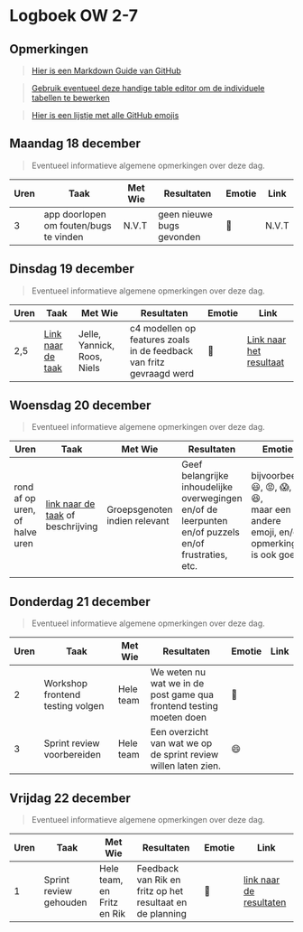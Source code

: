 # Logboek OW 2-7

## Opmerkingen

> [Hier is een Markdown Guide van GitHub](https://guides.github.com/features/mastering-markdown/)

> [Gebruik eventueel deze handige table editor om de individuele tabellen te bewerken](https://www.tablesgenerator.com/markdown_tables)

> [Hier is een lijstje met alle GitHub emojis](https://github.com/ikatyang/emoji-cheat-sheet/blob/master/README.md)

## Maandag 18 december

> Eventueel informatieve algemene opmerkingen over deze dag.

| **Uren** | **Taak**                               | **Met Wie** | **Resultaten**            | **Emotie**      | **Link** |
|----------|----------------------------------------|-------------|---------------------------|-----------------|----------|
| 3        | app doorlopen om fouten/bugs te vinden | N.V.T       | geen nieuwe bugs gevonden | :partying_face: | N.V.T    |


## Dinsdag 19 december

> Eventueel informatieve algemene opmerkingen over deze dag.

| **Uren** | **Taak**                                                                                 | **Met Wie**                 | **Resultaten**                                                       | **Emotie**   | **Link**                                                                                                                                                                |
|----------|------------------------------------------------------------------------------------------|-----------------------------|----------------------------------------------------------------------|--------------|-------------------------------------------------------------------------------------------------------------------------------------------------------------------------|
| 2,5      | [Link naar de taak](https://github.com/HANICA-DWA/project-sep23-klipspringer/issues/252) | Jelle, Yannick, Roos, Niels | c4 modellen op features zoals in de feedback van fritz gevraagd werd | :woozy_face: | [Link naar het resultaat](https://github.com/HANICA-DWA/project-sep23-klipspringer/tree/403b499e6f1d01217a84ca9f441f252d45eaea8f/groepsdocumenten/Software%20Guidebook) |

## Woensdag 20 december

> Eventueel informatieve algemene opmerkingen over deze dag.

| Uren | Taak  | Met Wie | Resultaten | Emotie | Link |
|---|---|---|---|---|---|
| rond af op uren, of halve uren | [link naar de taak](https://github.com/link-naar-de-taak) of beschrijving | Groepsgenoten indien relevant | Geef belangrijke inhoudelijke overwegingen en/of de leerpunten en/of puzzels en/of frustraties, etc.  |bijvoorbeeld <br />:smiley:, :rage:, :scream:, of :satisfied:, <br />maar een andere emoji, en/of opmerking is ook goed | [link naar de resultaten](https://github.com/link-naar-de-commit) |
| | | | | | |

## Donderdag 21 december

> Eventueel informatieve algemene opmerkingen over deze dag.

| **Uren** | **Taak**                         | **Met Wie** | **Resultaten**                                                      | **Emotie** | **Link** |
|----------|----------------------------------|-------------|---------------------------------------------------------------------|------------|----------|
| 2       | Workshop frontend testing volgen | Hele team   | We weten nu wat we in de post game qua frontend testing moeten doen | :thinking: |          |
| 3     | Sprint review voorbereiden       | Hele team   | Een overzicht van wat we op de sprint review willen laten zien.     | :smile:    |          |


## Vrijdag 22 december

> Eventueel informatieve algemene opmerkingen over deze dag.

| **Uren** | **Taak**               | **Met Wie**                | **Resultaten**                                                                                 | **Emotie**              | **Link**                                                                                                                            |
|----------|------------------------|----------------------------|------------------------------------------------------------------------------------------------|-------------------------|-------------------------------------------------------------------------------------------------------------------------------------|
| 1       | Sprint review gehouden | Hele team, en Fritz en Rik | Feedback van Rik en fritz op het resultaat en de planning | :slightly_smiling_face: | [link naar de resultaten](https://github.com/HANICA-DWA/project-sep23-klipspringer/commit/14f04c12d3960e4483b4cc2f4c044f28be6ce2bb) |
